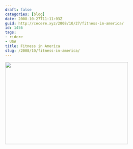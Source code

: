 ```yaml
---
draft: false
categories: [blog]
date: 2008-10-27T11:11:03Z
guid: http://cecere.xyz/2008/10/27/fitness-in-america/
id: 1456
tags:
- ridere
- USA
title: Fitness in America
slug: /2008/10/fitness-in-america/
---
```


[<img class="aligncenter size-full wp-image-1455" title="fitness_america" src="http://cecere.xyz/wp-content/uploads/sites/3/2008/10/fitness_america.jpg" alt="" width="400" height="268" srcset="http://cecere.xyz/wp-content/uploads/sites/3/2008/10/fitness_america.jpg 400w, http://cecere.xyz/wp-content/uploads/sites/3/2008/10/fitness_america-300x201.jpg 300w" sizes="(max-width: 400px) 100vw, 400px" />](http://cecere.xyz/wp-content/uploads/sites/3/2008/10/fitness_america.jpg)